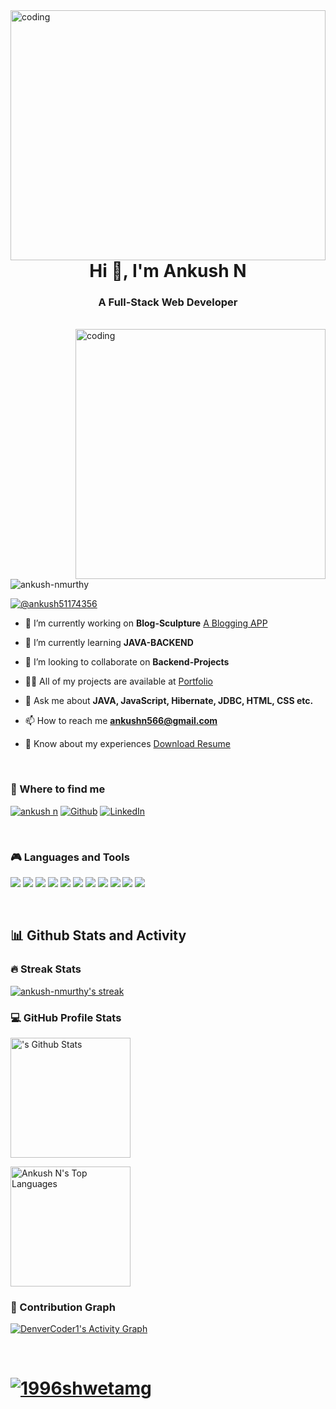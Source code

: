 

<img align = "right" alt = "coding" width = "100%" height="400" src ="https://cdn.dribbble.com/users/2131993/screenshots/4948736/thoughtworks-gif_dribbble.gif">
<h1 align="center">Hi 👋, I'm Ankush N</h1>
<h3 align="center">A Full-Stack Web Developer</h3>
<br>
<!--<img align = "right" alt = "coding" width = "400" src = "https://media0.giphy.com/media/PI3QGKFN6XZUCMMqJm/giphy.gif?cid=ecf05e47ogoucx5fzcigalb88f24iz41xhibhdv6iqmrdfrc&ep=v1_gifs_search&rid=giphy.gif&ct=g">-->

<img align = "right" alt = "coding" width = "400" src = "https://c.tenor.com/Ug6cbVA1ZsMAAAAd/developer.gif">

<p align="left"> <img src="https://komarev.com/ghpvc/?username=ankush-nmurthy&label=Profile%20views&color=0e75b6&style=flat" alt="ankush-nmurthy" /> </p>

<p align="left"> <a href="https://twitter.com/@ankush51174356" target="blank"><img src="https://img.shields.io/twitter/follow/@ankush51174356?logo=twitter&style=for-the-badge" alt="@ankush51174356" /></a> </p>

- 🔭 I’m currently working on **Blog-Sculpture** [A Blogging APP](https://github.com/Ankush-Nmurthy/BloggingApplicationWeb)

- 🌱 I’m currently learning **JAVA-BACKEND**

- 👯 I’m looking to collaborate on **Backend-Projects**

- 👨‍💻 All of my projects are available at [Portfolio](https://github.com/Ankush-Nmurthy/Ankush-Nmurthy.github.io)

- 💬 Ask me about **JAVA, JavaScript, Hibernate, JDBC, HTML, CSS etc.**

- 📫 How to reach me **ankushn566@gmail.com**

- 📄 Know about my experiences [Download Resume](https://drive.google.com/file/d/1ToGU7_MOnp2wAllnpMY_U2hdShlzglGn/view?usp=sharing)
<br>
<h3 align="left">🔬 Where to find me</h3>
<p align="left">
<a href="https://stackoverflow.com/users/20851973/ankush-n" target="blank"><img src="https://img.shields.io/badge/STACK%20OVERFLOW-C4242B.svg?&style=for-the-badge&logo=stackoverflow&logoColor=black"  
alt="ankush n"/></a>
<a href="https://github.com/Ankush-Nmurthy" target="_blank"><img alt="Github" src="https://img.shields.io/badge/GitHub-%2312100E.svg?&style=for-the-badge&logo=Github&logoColor=white" /></a> <a href="https://www.linkedin.com/in/ankush-n-a6184721b" target="_blank"><img alt="LinkedIn" src="https://img.shields.io/badge/linkedin-%230077B5.svg?&style=for-the-badge&logo=linkedin&logoColor=white" /></a>
</p>
<br>
<h3 align="left">🎮 Languages and Tools</h3>
<p>
<!--   <a href="https://github.com/harish-sethuraman/readme-components"> -->
 <img  src="https://readme-components.vercel.app/api?component=logo&fill=black&logo=spring&animation=spin&svgfill=15d8fe">  
<!--  </a> -->
<!--   <a href="https://github.com/harish-sethuraman/readme-components"> -->
 <img  src="https://readme-components.vercel.app/api?component=logo&fill=black&logo=CSS3&svgfill=15d8fe">  
<!--  </a> -->
<!-- <a href="https://github.com/harish-sethuraman/readme-components"> -->
 <img  src="https://readme-components.vercel.app/api?component=logo&fill=black&logo=html5&svgfill=FFA500">  
<!--  </a> -->
<!-- <a href="https://github.com/harish-sethuraman/readme-components"> -->
 <img  src="https://readme-components.vercel.app/api?component=logo&fill=black&logo=javaScript&svgfill=FFFF00">  
<!--  </a> -->
<!-- <a href="https://github.com/harish-sethuraman/readme-components"> -->
 <img  src="https://readme-components.vercel.app/api?component=logo&fill=black&logo=mysql&svgfill=lightblue">  
<!--  </a> -->
<!-- <a href="https://github.com/harish-sethuraman/readme-components"> -->
 <img  src="https://readme-components.vercel.app/api?component=logo&fill=black&logo=java&svgfill=FAFAD2">  
<!--  </a> -->
<!-- <a href="https://github.com/harish-sethuraman/readme-components"> -->
 <img  src="https://readme-components.vercel.app/api?component=logo&fill=black&animation=zoom&logo=postman&svgfill=red">  
<!--  </a> -->
<!-- <a href="https://github.com/harish-sethuraman/readme-components"> -->
 <img  src="https://readme-components.vercel.app/api?component=logo&fill=black&animation=zoom&logo=git&svgfill=red">  
<!--  </a> -->
<!-- <a href="https://github.com/harish-sethuraman/readme-components"> -->
 <img  src="https://readme-components.vercel.app/api?component=logo&fill=black&animation=zoom&logo=github&svgfill=white"> 
 <img  src="https://readme-components.vercel.app/api?component=logo&fill=black&animation=zoom&logo=swagger&svgfill=white"> 
 <img  src="https://readme-components.vercel.app/api?component=logo&fill=black&animation=zoom&logo=notion&svgfill=white"> 

<!--  </a> -->
</p> 
<br>
<h2>📊 Github Stats and Activity</h2>
<h3>🔥 Streak Stats</h3>
  <p>
    <a href="https://github.com/ankush-nmurthy/github-readme-streak-stats">
      <img title="🔥 Get streak stats for your profile at git.io/streak-stats" alt="ankush-nmurthy's streak" src="https://streak-stats.demolab.com/?user=ankush-nmurthy&theme=monokai-metallian&hide_border=true"/>
    </a>
  </p>

  <h3>💻 GitHub Profile Stats</h3>
  <p>
<a href="https://github.com/anuraghazra/github-readme-stats"><img alt="'s Github Stats" src="https://denvercoder1-github-readme-stats.vercel.app/api/?username=ankush-nmurthy&show_icons=true&include_all_commits=true&count_private=true&theme=react&hide_border=true&bg_color=1F222E&title_color=F85D7F&icon_color=F8D866" height="192px"/></a>
  </p>
 <p>
     <a href="https://github.com/anuraghazra/github-readme-stats"><img alt="Ankush N's Top Languages" src="https://denvercoder1-github-readme-stats.vercel.app/api/top-langs/?username=ankush-nmurthy&langs_count=8&layout=compact&theme=react&hide_border=true&bg_color=1F222E&title_color=F85D7F&icon_color=F8D866&hide=Jupyter%20Notebook,Roff" height="192px"/></a>
 </p>

<h3>🌟 Contribution Graph</h3>
<p>
    <a href="https://github.com/ashutosh00710/github-readme-activity-graph"><img alt="DenverCoder1's Activity Graph" src="https://github-readme-activity-graph.vercel.app/graph/?username=ankush-nmurthy&bg_color=1F222E&color=F8D866&line=F85D7F&point=FFFFFF&hide_border=true" /></a>
</p>
<br>
<h1 align="left"> <a href="https://github.com/ryo-ma/github-profile-trophy"><img src="https://github-profile-trophy.vercel.app/?username=Ankush-Nmurthy" alt="1996shwetamg" /></a> </h1>


